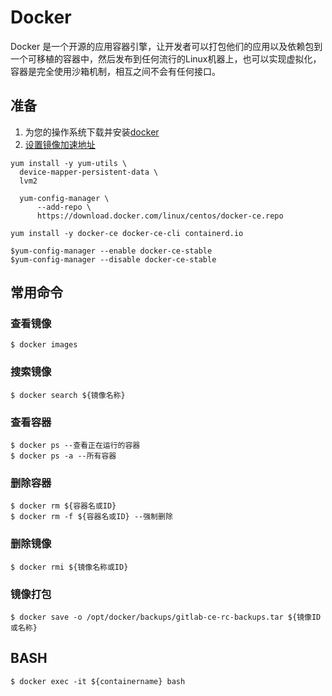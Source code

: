 # Docker
Docker 是一个开源的应用容器引擎，让开发者可以打包他们的应用以及依赖包到一个可移植的容器中，然后发布到任何流行的Linux机器上，也可以实现虚拟化，容器是完全使用沙箱机制，相互之间不会有任何接口。
## 准备
1. 为您的操作系统下载并安装[docker](https://docs.docker.com/)
2. [设置镜像加速地址](#Docker-Daemon)
```
yum install -y yum-utils \
  device-mapper-persistent-data \
  lvm2
```
```
  yum-config-manager \
      --add-repo \
      https://download.docker.com/linux/centos/docker-ce.repo
```
```
yum install -y docker-ce docker-ce-cli containerd.io
```
```
$yum-config-manager --enable docker-ce-stable
$yum-config-manager --disable docker-ce-stable
```
## 常用命令
### 查看镜像
```
$ docker images
```
### 搜索镜像
```
$ docker search ${镜像名称}
```
### 查看容器
```
$ docker ps --查看正在运行的容器
$ docker ps -a --所有容器
```
### 删除容器
```
$ docker rm ${容器名或ID}
$ docker rm -f ${容器名或ID} --强制删除
```
### 删除镜像
```
$ docker rmi ${镜像名称或ID}
```
### 镜像打包
```
$ docker save -o /opt/docker/backups/gitlab-ce-rc-backups.tar ${镜像ID或名称}
```
## BASH
```
$ docker exec -it ${containername} bash
```